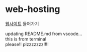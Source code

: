 # web-hosting

[웹사이트](https://aohus.github.io/web-hosting/index.html) 들어가기

updating README.md from vscode...  
this is from terminal  
please!! plzzzzzzz!!!!

